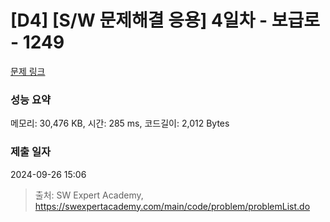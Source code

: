 # [D4] [S/W 문제해결 응용] 4일차 - 보급로 - 1249 

[문제 링크](https://swexpertacademy.com/main/code/problem/problemDetail.do?contestProbId=AV15QRX6APsCFAYD) 

### 성능 요약

메모리: 30,476 KB, 시간: 285 ms, 코드길이: 2,012 Bytes

### 제출 일자

2024-09-26 15:06



> 출처: SW Expert Academy, https://swexpertacademy.com/main/code/problem/problemList.do